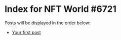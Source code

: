 # Index for NFT World #6721
Posts will be displayed in the order below:

- [Your first post](./001-first.md)

